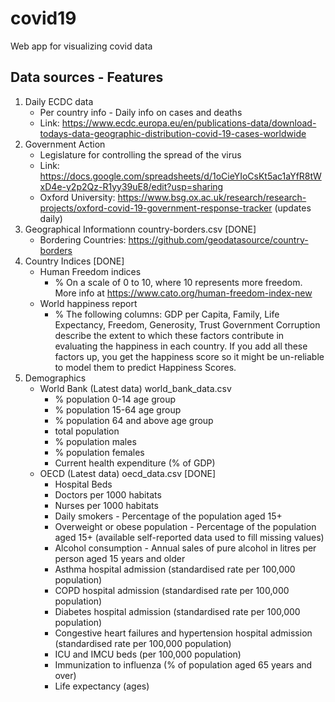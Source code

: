 # covid19
Web app for visualizing covid data

## Data sources - Features

1. Daily ECDC data
    - Per country info - Daily info on cases and deaths
    - Link: https://www.ecdc.europa.eu/en/publications-data/download-todays-data-geographic-distribution-covid-19-cases-worldwide
2. Government Action
    - Legislature for controlling the spread of the virus
    - Link: https://docs.google.com/spreadsheets/d/1oCieYIoCsKt5ac1aYfR8tWxD4e-y2p2Qz-R1yy39uE8/edit?usp=sharing
    - Oxford University: https://www.bsg.ox.ac.uk/research/research-projects/oxford-covid-19-government-response-tracker (updates daily)
3. Geographical Informationn country-borders.csv [DONE]
    - Bordering Countries: https://github.com/geodatasource/country-borders 
4. Country Indices [DONE]
    - Human Freedom indices
        - % On a scale of 0 to 10, where 10 represents more freedom. More info at https://www.cato.org/human-freedom-index-new
    - World happiness report
        - % The following columns: GDP per Capita, Family, Life Expectancy, Freedom, Generosity, Trust Government Corruption describe the extent to which these factors contribute in evaluating the happiness in each country. If you add all these factors up, you get the happiness score so it might be un-reliable to model them to predict Happiness Scores.
5. Demographics
    - World Bank (Latest data) world_bank_data.csv
        - % population 0-14 age group
        - % population 15-64 age group
        - % population 64 and above age group
        - total population
        - % population males
        - % population females
        - Current health expenditure (% of GDP)
    - OECD (Latest data) oecd_data.csv [DONE]
        - Hospital Beds
        - Doctors per 1000 habitats
        - Nurses per 1000 habitats
        - Daily smokers - Percentage of the population aged 15+
        - Overweight or obese population - Percentage of the population aged 15+ (available self-reported data used to fill missing values)
        - Alcohol consumption - Annual sales of pure alcohol in litres per person aged 15 years and older
        - Asthma hospital admission (standardised rate per 100,000 population)
        - COPD hospital admission (standardised rate per 100,000 population)
        - Diabetes hospital admission (standardised rate per 100,000 population)
        - Congestive heart failures and hypertension hospital admission (standardised rate per 100,000 population)
        - ICU and IMCU beds (per 100,000 population)
        - Immunization to influenza (% of population aged 65 years and over)
        - Life expectancy (ages)